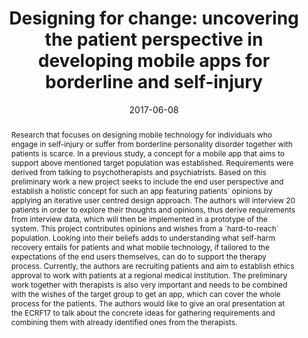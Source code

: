 ---
abstract: Research that focuses on designing mobile technology for individuals who
  engage in self-injury or suffer from borderline personality disorder together with
  patients is scarce. In a previous study, a concept for a mobile app that aims to
  support above mentioned target population was established. Requirements were derived
  from talking to psychotherapists and psychiatrists. Based on this preliminary work
  a new project seeks to include the end user perspective and establish a holistic
  concept for such an app featuring patients´ opinions by applying an iterative user
  centred design approach. The authors will interview 20 patients in order to explore
  their thoughts and opinions, thus derive requirements from interview data, which
  will then be implemented in a prototype of the system. This project contributes
  opinions and wishes from a `hard-to-reach´ population. Looking into their beliefs
  adds to understanding what self-harm recovery entails for patients and what mobile
  technology, if tailored to the expectations of the end users themselves, can do
  to support the therapy process. Currently, the authors are recruiting patients and
  aim to establish ethics approval to work with patients at a regional medical institution.
  The preliminary work together with therapists is also very important and needs to
  be combined with the wishes of the target group to get an app, which can cover the
  whole process for the patients. The authors would like to give an oral presentation
  at the ECRF17 to talk about the concrete ideas for gathering requirements and combining
  them with already identified ones from the therapists.
authors:
- Nadja Lederer
- Beshoy Tadros
- René Baranyi
- Thomas Grechenig
date: '2017-06-08'
featured: false
links:
- name: Publik
  url: https://publik.tuwien.ac.at/showentry.php?ID=267878&lang=2
publication: 'Talk: 2nd Suicide & Self-Harm Early Career Researchers´ Forum (ECRF17),
  Glasgow, UK (invited); 06-08-2017 - 06-09-2017; in: "2nd Suicide & Self-Harm Early
  Career Researchers´ Forum (ECRF17)", SBRL, (2017), 14'
publication_types:
- '1'
publishDate: '2017-06-08'
title: 'Designing for change: uncovering the patient perspective in developing mobile
  apps for borderline and self-injury'
url_pdf: ''
---